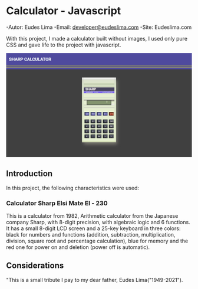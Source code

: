 # Calculator - Javascript
-Autor: Eudes Lima
-Email: developer@eudeslima.com
-Site: Eudeslima.com



With this project, I made a calculator built without images, I used only pure CSS and gave life to the project with javascript.

![Sharp](./media/sharp.jpg)

## Introduction

In this project, the following characteristics were used:

### Calculator Sharp Elsi Mate El - 230

This is a calculator from 1982, Arithmetic calculator from the Japanese company Sharp, with 8-digit precision, with algebraic logic and 6 functions. It has a small 8-digit LCD screen and a 25-key keyboard in three colors: black for numbers and functions (addition, subtraction, multiplication, division, square root and percentage calculation), blue for memory and the red one for power on and deletion (power off is automatic).


## Considerations

"This is a small tribute I pay to my dear father, Eudes Lima("1949-2021").